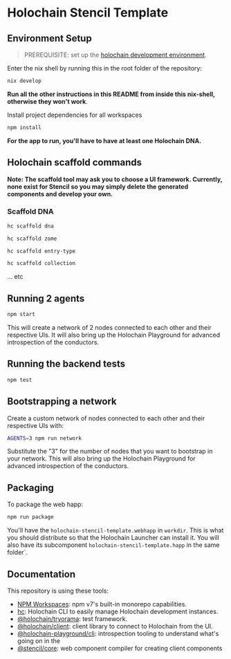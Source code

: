 # Holochain Stencil Template

## Environment Setup

> PREREQUISITE: set up the [holochain development environment](https://developer.holochain.org/docs/install/).

Enter the nix shell by running this in the root folder of the repository:

```bash
nix develop
```

**Run all the other instructions in this README from inside this nix-shell, otherwise they won't work**.

Install project dependencies for all workspaces

```bash
npm install
```

**For the app to run, you'll have to have at least one Holochain DNA.**

## Holochain scaffold commands

**Note: The scaffold tool may ask you to choose a UI framework. Currently, none exist for Stencil so you may simply delete the generated components and develop your own.**

### Scaffold DNA

```bash
hc scaffold dna
```

```bash
hc scaffold zome
```

```bash
hc scaffold entry-type
```

```bash
hc scaffold collection
```

... etc

## Running 2 agents

```bash
npm start
```

This will create a network of 2 nodes connected to each other and their respective UIs.
It will also bring up the Holochain Playground for advanced introspection of the conductors.

## Running the backend tests

```bash
npm test
```

## Bootstrapping a network

Create a custom network of nodes connected to each other and their respective UIs with:

```bash
AGENTS=3 npm run network
```

Substitute the "3" for the number of nodes that you want to bootstrap in your network.
This will also bring up the Holochain Playground for advanced introspection of the conductors.

## Packaging

To package the web happ:

```bash
npm run package
```

You'll have the `holochain-stencil-template.webhapp` in `workdir`. This is what you should distribute so that the Holochain Launcher can install it.
You will also have its subcomponent `holochain-stencil-template.happ` in the same folder`.

## Documentation

This repository is using these tools:

- [NPM Workspaces](https://docs.npmjs.com/cli/v7/using-npm/workspaces/): npm v7's built-in monorepo capabilities.
- [hc](https://github.com/holochain/holochain/tree/develop/crates/hc): Holochain CLI to easily manage Holochain development instances.
- [@holochain/tryorama](https://www.npmjs.com/package/@holochain/tryorama): test framework.
- [@holochain/client](https://www.npmjs.com/package/@holochain/client): client library to connect to Holochain from the UI.
- [@holochain-playground/cli](https://www.npmjs.com/package/@holochain-playground/cli): introspection tooling to understand what's going on in the
- [@stencil/core](https://www.npmjs.com/package/@stencil/core): web component compiler for creating client components
